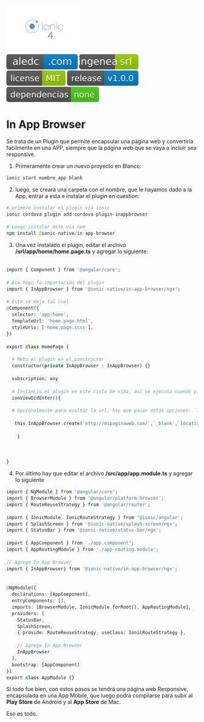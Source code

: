 ![ionic 4](https://raw.githubusercontent.com/aledc7/ionic4/master/resources/ionic.jpg)


[![aledc.tk](https://github.com/aledc7/Scrum-Certification/blob/master/recursos/aledc.com.svg)](https://aledc.tk)
[![ingenea.com.ar](https://github.com/aledc7/Scrum-Certification/blob/master/recursos/ingenea.svg)](http://ingenea.com.ar)
[![License](https://github.com/aledc7/Scrum-Certification/blob/master/recursos/mit-license.svg)](https://aledc.com)
[![GitHub release](https://github.com/aledc7/Scrum-Certification/blob/master/recursos/release.svg)](https://aledc.com)
[![Dependencies](https://github.com/aledc7/Scrum-Certification/blob/master/recursos/dependencias-none.svg)](https://aledc.com)

# In App Browser


Se trata de un Plugin que permite encapsular una página web y convertirla facilmente en una APP, siempre que la página web que se vaya a incluír sea responsive.  

1. Primeramente crear un nuevo proyecto en Blanco:   
```php
ionic start nombre_app blank
````

2. luego, se creará una carpeta con el nombre, que le hayamos dado a la App,  entrar a esta e instalar el plugin en cuestion:
```php
# primero instalar el plugin via ionic
ionic cordova plugin add cordova-plugin-inappbrowser

# Luego instalar este via npm
npm install @ionic-native/in-app-browser
````

3. Una vez instalado el plugin, editar el archivo __/srl/app/home/home.page.ts__   y agregar lo siguiente:
```php

import { Component } from '@angular/core';

# Aca hago la importación del plugin
import { InAppBrowser } from '@ionic-native/in-app-browser/ngx';

# Esto se deja tal cual
@Component({
  selector: 'app-home',
  templateUrl: 'home.page.html',
  styleUrls: ['home.page.scss'],
})

export class HomePage {

  # Meto el plugin en el constructor
  constructor(private InAppBrowser : InAppBrowser) {}

  subscription: any

  # Instancio el plugin en este ciclo de vida, asi se ejecuta cuando ya está todo cargado.  
  ionViewDidEnter(){
  
  # Opcionalmente para ocultar la url, hay que pasar estas opciones: `location=no,toolbar=no,zoom=no`
  
   this.InAppBrowser.create(`http://mipaginaweb.com/`,`_blank`,`location=no,toolbar=no,zoom=no`);

    }



}
````

4. Por último hay que editar el archivo __/src/app/app.module.ts__ y agregar lo siguiente
```php
import { NgModule } from '@angular/core';
import { BrowserModule } from '@angular/platform-browser';
import { RouteReuseStrategy } from '@angular/router';

import { IonicModule, IonicRouteStrategy } from '@ionic/angular';
import { SplashScreen } from '@ionic-native/splash-screen/ngx';
import { StatusBar } from '@ionic-native/status-bar/ngx';

import { AppComponent } from './app.component';
import { AppRoutingModule } from './app-routing.module';

// Agrego In App Browser
import { InAppBrowser} from '@ionic-native/in-app-browser/ngx';


@NgModule({
  declarations: [AppComponent],
  entryComponents: [],
  imports: [BrowserModule, IonicModule.forRoot(), AppRoutingModule],
  providers: [
    StatusBar,
    SplashScreen,
    { provide: RouteReuseStrategy, useClass: IonicRouteStrategy },
    
    // Agrego In App Browser
    InAppBrowser
  ],
  bootstrap: [AppComponent]
})
export class AppModule {}
````

Si todo fue bien, con estos pasos se tendrá una página web Responsive, encapsulada en una App Mobile, que luego podrá compilarse para subir al __Play Store__ de Android y al __App Store__ de Mac.

Eso es todo.








